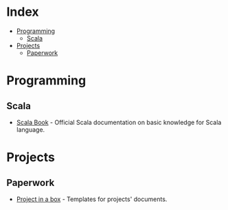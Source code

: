 # Index
- [Programming](#programming)
  - [Scala](#scala)
- [Projects](#projects)
  - [Paperwork](#paperwork)

# Programming
## Scala
- [Scala Book](https://docs.scala-lang.org/overviews/scala-book/introduction.html) - Official Scala documentation on basic knowledge for Scala language.

# Projects 
## Paperwork
- [Project in a box](https://www.projectinabox.org.uk) - Templates for projects' documents.
